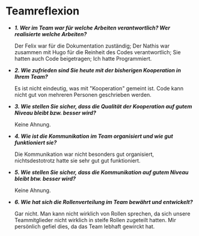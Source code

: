 # Teamreflexion

- ***1. Wer im Team war für welche Arbeiten verantwortlich? Wer realisierte welche Arbeiten?***

  Der Felix war für die Dokumentation zuständig; Der Nathis war zusammen mit Hugo für die Reinheit des Codes verantwortlich;
  Sie hatten auch Code beigetragen; Ich hatte Programmiert.

- ***2. Wie zufrieden sind Sie heute mit der bisherigen Kooperation in Ihrem Team?***

  Es ist nicht eindeutig, was mit "Kooperation" gemeint ist. Code kann nicht gut von mehreren Personen geschrieben werden.

- ***3. Wie stellen Sie sicher, dass die Qualität der Kooperation auf gutem Niveau bleibt bzw. besser wird?***

  Keine Ahnung.

- ***4. Wie ist die Kommunikation im Team organisiert und wie gut funktioniert sie?***

  Die Kommunikation war nicht besonders gut organisiert, nichtsdestotrotz hatte sie sehr gut gut funktioniert.

- ***5. Wie stellen Sie sicher, dass die Kommunikation auf gutem Niveau bleibt btw. besser wird?***

  Keine Ahnung.

- ***6. Wie hat sich die Rollenverteilung im Team bewährt und entwickelt?***

  Gar nicht. Man kann nicht wirklich von Rollen sprechen, da sich unsere Teammitglieder nicht wirklich in steife Rollen zugeteilt hatten.
  Mir persönlich gefiel dies, da das Team lebhaft gewirckt hat.
